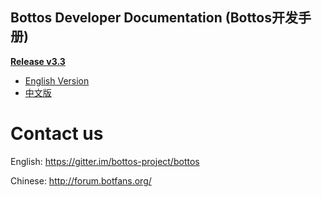 ## Bottos Developer Documentation (Bottos开发手册)

[**Release v3.3**](https://github.com/bottos-project/Documentation/tree/master/Release3.3)

- [English Version](https://github.com/bottos-project/Documentation/blob/master/Release3.3/Bottos%20Developer%20Documentation%20v3.3.pdf)
- [中文版](https://github.com/bottos-project/Documentation/blob/master/Release3.3/Bottos%E5%BC%80%E5%8F%91%E8%80%85%E6%89%8B%E5%86%8C%20v3.3.pdf)

# Contact us

  English: https://gitter.im/bottos-project/bottos
  
  Chinese: http://forum.botfans.org/
  

